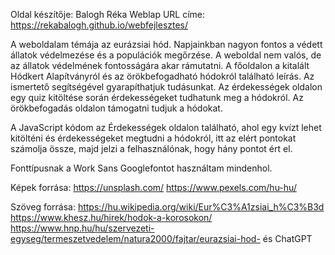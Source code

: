 Oldal készítője: Balogh Réka
Weblap URL címe: https://rekabalogh.github.io/webfejlesztes/

A weboldalam témája az eurázsiai hód. Napjainkban nagyon fontos a védett állatok védelmezése és a populációk megőrzése. A weboldal nem valós, de az állatok védelmének fontosságára akar rámutatni. A főoldalon a kitalált Hódkert Alapítványról és az örökbefogadható hódokról található leírás. Az ismertető segítségével gyarapíthatjuk tudásunkat. Az érdekességek oldalon egy quiz kitöltése során érdekességeket tudhatunk meg a hódokról. Az örökbefogadás oldalon támogatni tudjuk a hódokat. 

A JavaScript kódom az Érdekességek oldalon található, ahol egy kvízt lehet kitölténi és érdekességeket megtudni a hódokról, itt az elért pontokat számolja össze, majd jelzi a felhasználónak, hogy hány pontot ért el.

Fonttípusnak a Work Sans Googlefontot használtam mindenhol. 

Képek forrása:
https://unsplash.com/
https://www.pexels.com/hu-hu/

Szöveg forrása: 
https://hu.wikipedia.org/wiki/Eur%C3%A1zsiai_h%C3%B3d
https://www.khesz.hu/hirek/hodok-a-korosokon/
https://www.hnp.hu/hu/szervezeti-egyseg/termeszetvedelem/natura2000/fajtar/eurazsiai-hod- 
és ChatGPT
